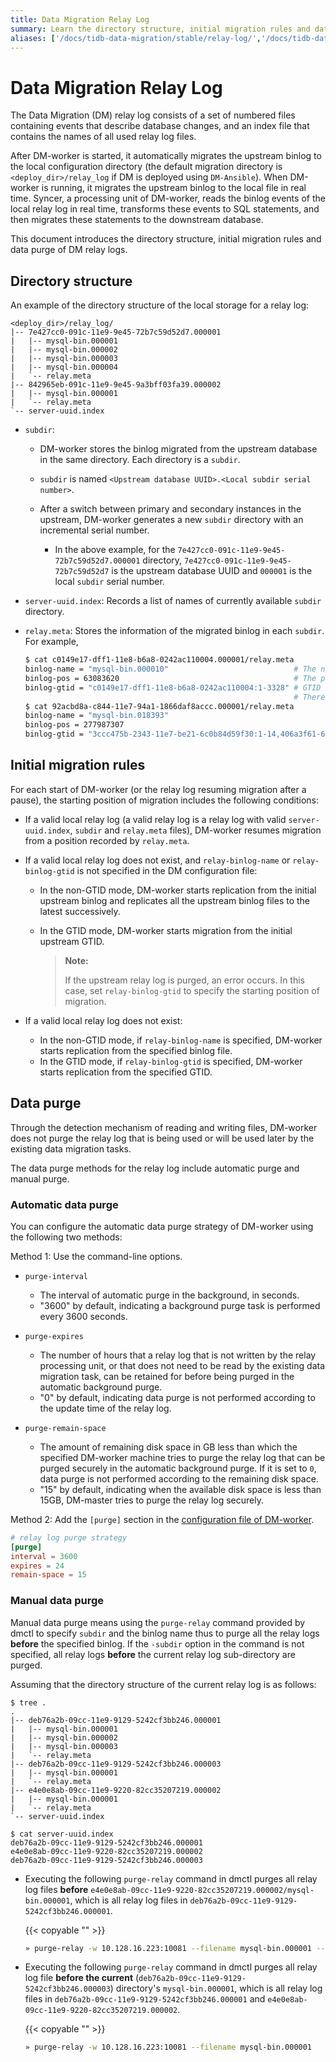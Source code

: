 ```yaml
---
title: Data Migration Relay Log
summary: Learn the directory structure, initial migration rules and data purge of DM relay logs.
aliases: ['/docs/tidb-data-migration/stable/relay-log/','/docs/tidb-data-migration/v1.0/relay-log/','/docs/dev/reference/tools/data-migration/relay-log/','/docs/v3.1/reference/tools/data-migration/relay-log/','/docs/v3.0/reference/tools/data-migration/relay-log/','/docs/v2.1/reference/tools/data-migration/relay-log/']
---
```


# Data Migration Relay Log

The Data Migration (DM) relay log consists of a set of numbered files containing events that describe database changes, and an index file that contains the names of all used relay log files.

After DM-worker is started, it automatically migrates the upstream binlog to the local configuration directory (the default migration directory is `<deploy_dir>/relay_log` if DM is deployed using `DM-Ansible`). When DM-worker is running, it migrates the upstream binlog to the local file in real time. Syncer, a processing unit of DM-worker, reads the binlog events of the local relay log in real time, transforms these events to SQL statements, and then migrates these statements to the downstream database.

This document introduces the directory structure, initial migration rules and data purge of DM relay logs.

## Directory structure

An example of the directory structure of the local storage for a relay log:

```
<deploy_dir>/relay_log/
|-- 7e427cc0-091c-11e9-9e45-72b7c59d52d7.000001
|   |-- mysql-bin.000001
|   |-- mysql-bin.000002
|   |-- mysql-bin.000003
|   |-- mysql-bin.000004
|   `-- relay.meta
|-- 842965eb-091c-11e9-9e45-9a3bff03fa39.000002
|   |-- mysql-bin.000001
|   `-- relay.meta
`-- server-uuid.index
```

- `subdir`:

    - DM-worker stores the binlog migrated from the upstream database in the same directory. Each directory is a `subdir`.

    - `subdir` is named `<Upstream database UUID>.<Local subdir serial number>`.

    - After a switch between primary and secondary instances in the upstream, DM-worker generates a new `subdir` directory with an incremental serial number.

        - In the above example, for the `7e427cc0-091c-11e9-9e45-72b7c59d52d7.000001` directory, `7e427cc0-091c-11e9-9e45-72b7c59d52d7` is the upstream database UUID and `000001` is the local `subdir` serial number.

- `server-uuid.index`: Records a list of names of currently available `subdir` directory.

- `relay.meta`: Stores the information of the migrated binlog in each `subdir`. For example,

    ```bash
    $ cat c0149e17-dff1-11e8-b6a8-0242ac110004.000001/relay.meta
    binlog-name = "mysql-bin.000010"                            # The name of the currently replicated binlog.
    binlog-pos = 63083620                                       # The position of the currently replicated binlog.
    binlog-gtid = "c0149e17-dff1-11e8-b6a8-0242ac110004:1-3328" # GTID of the currently replicated binlog.
                                                                # There might be multiple GTIDs.
    $ cat 92acbd8a-c844-11e7-94a1-1866daf8accc.000001/relay.meta
    binlog-name = "mysql-bin.018393"
    binlog-pos = 277987307
    binlog-gtid = "3ccc475b-2343-11e7-be21-6c0b84d59f30:1-14,406a3f61-690d-11e7-87c5-6c92bf46f384:1-94321383,53bfca22-690d-11e7-8a62-18ded7a37b78:1-495,686e1ab6-c47e-11e7-a42c-6c92bf46f384:1-34981190,03fc0263-28c7-11e7-a653-6c0b84d59f30:1-7041423,05474d3c-28c7-11e7-8352-203db246dd3d:1-170,10b039fc-c843-11e7-8f6a-1866daf8d810:1-308290454"
    ```

## Initial migration rules

For each start of DM-worker (or the relay log resuming migration after a pause), the starting position of migration includes the following conditions:

- If a valid local relay log (a valid relay log is a relay log with valid `server-uuid.index`, `subdir` and `relay.meta` files), DM-worker resumes migration from a position recorded by `relay.meta`.

- If a valid local relay log does not exist, and `relay-binlog-name` or `relay-binlog-gtid` is not specified in the DM configuration file:

    - In the non-GTID mode, DM-worker starts replication from the initial upstream binlog and replicates all the upstream binlog files to the latest successively.

    - In the GTID mode, DM-worker starts migration from the initial upstream GTID.

        > **Note:**
        >
        > If the upstream relay log is purged, an error occurs. In this case, set `relay-binlog-gtid` to specify the starting position of migration.

- If a valid local relay log does not exist:

    - In the non-GTID mode, if `relay-binlog-name` is specified, DM-worker starts replication from the specified binlog file.
    - In the GTID mode, if `relay-binlog-gtid` is specified, DM-worker starts replication from the specified GTID.

## Data purge

Through the detection mechanism of reading and writing files, DM-worker does not purge the relay log that is being used or will be used later by the existing data migration tasks.

The data purge methods for the relay log include automatic purge and manual purge.

### Automatic data purge

You can configure the automatic data purge strategy of DM-worker using the following two methods:

Method 1: Use the command-line options.

+ `purge-interval`
    - The interval of automatic purge in the background, in seconds.
    - "3600" by default, indicating a background purge task is performed every 3600 seconds.

+ `purge-expires`
    - The number of hours that a relay log that is not written by the relay processing unit, or that does not need to be read by the existing data migration task, can be retained for before being purged in the automatic background purge.
    - "0" by default, indicating data purge is not performed according to the update time of the relay log.

+ `purge-remain-space`
    - The amount of remaining disk space in GB less than which the specified DM-worker machine tries to purge the relay log that can be purged securely in the automatic background purge. If it is set to `0`, data purge is not performed according to the remaining disk space.
    - "15" by default, indicating when the available disk space is less than 15GB, DM-master tries to purge the relay log securely.

Method 2: Add the `[purge]` section in the [configuration file of DM-worker](dm-worker-configuration-file-full.md).

```toml
# relay log purge strategy
[purge]
interval = 3600
expires = 24
remain-space = 15
```

### Manual data purge

Manual data purge means using the `purge-relay` command provided by dmctl to specify `subdir` and the binlog name thus to purge all the relay logs **before** the specified binlog. If the `-subdir` option in the command is not specified, all relay logs **before** the current relay log sub-directory are purged.

Assuming that the directory structure of the current relay log is as follows:

```
$ tree .
.
|-- deb76a2b-09cc-11e9-9129-5242cf3bb246.000001
|   |-- mysql-bin.000001
|   |-- mysql-bin.000002
|   |-- mysql-bin.000003
|   `-- relay.meta
|-- deb76a2b-09cc-11e9-9129-5242cf3bb246.000003
|   |-- mysql-bin.000001
|   `-- relay.meta
|-- e4e0e8ab-09cc-11e9-9220-82cc35207219.000002
|   |-- mysql-bin.000001
|   `-- relay.meta
`-- server-uuid.index

$ cat server-uuid.index
deb76a2b-09cc-11e9-9129-5242cf3bb246.000001
e4e0e8ab-09cc-11e9-9220-82cc35207219.000002
deb76a2b-09cc-11e9-9129-5242cf3bb246.000003
```

+ Executing the following `purge-relay` command in dmctl purges all relay log files **before** `e4e0e8ab-09cc-11e9-9220-82cc35207219.000002/mysql-bin.000001`, which is all relay log files in `deb76a2b-09cc-11e9-9129-5242cf3bb246.000001`.

    {{< copyable "" >}}

    ```bash
    » purge-relay -w 10.128.16.223:10081 --filename mysql-bin.000001 --sub-dir e4e0e8ab-09cc-11e9-9220-82cc35207219.000002
    ```

+ Executing the following `purge-relay` command in dmctl purges all relay log file **before the current** (`deb76a2b-09cc-11e9-9129-5242cf3bb246.000003`) directory's `mysql-bin.000001`, which is all relay log files in `deb76a2b-09cc-11e9-9129-5242cf3bb246.000001` and `e4e0e8ab-09cc-11e9-9220-82cc35207219.000002`.

    {{< copyable "" >}}

    ```bash
    » purge-relay -w 10.128.16.223:10081 --filename mysql-bin.000001
    ```
